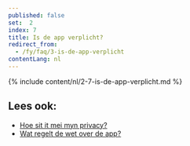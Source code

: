 ```yaml
---
published: false
set:  2
index: 7
title: Is de app verplicht?
redirect_from: 
  - /fy/faq/3-is-de-app-verplicht
contentLang: nl
---
```

{% include content/nl/2-7-is-de-app-verplicht.md %}

## Lees ook:

- <a href="/{{page.lang}}/faq/2-8-hoe-zit-het-met-mijn-privacy">Hoe sit it mei myn privacy?</a>
- <a href="/{{page.lang}}/faq/2-9-wat-regelt-de-wet-over-de-app" lang="nl" hreflang="nl">Wat regelt de wet over de app?</a>
